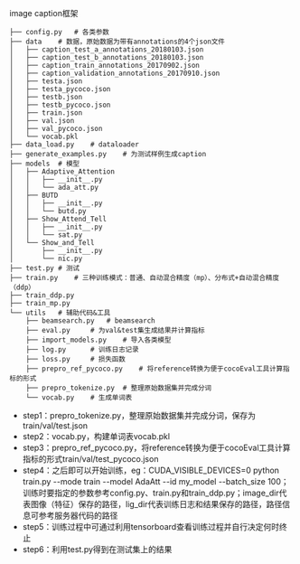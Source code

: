 image caption框架
````
├── config.py	# 各类参数
├── data	# 数据，原始数据为带有annotations的4个json文件
│   ├── caption_test_a_annotations_20180103.json
│   ├── caption_test_b_annotations_20180103.json
│   ├── caption_train_annotations_20170902.json
│   ├── caption_validation_annotations_20170910.json
│   ├── testa.json
│   ├── testa_pycoco.json
│   ├── testb.json
│   ├── testb_pycoco.json
│   ├── train.json
│   ├── val.json
│   ├── val_pycoco.json
│   └── vocab.pkl
├── data_load.py	# dataloader
├── generate_examples.py	# 为测试样例生成caption
├── models	# 模型
│   ├── Adaptive_Attention
│   │   ├── __init__.py
│   │   └── ada_att.py
│   ├── BUTD
│   │   ├── __init__.py
│   │   └── butd.py
│   ├── Show_Attend_Tell
│   │   ├── __init__.py
│   │   └── sat.py
│   └── Show_and_Tell
│       ├── __init__.py
│       └── nic.py
├── test.py	# 测试
├── train.py	# 三种训练模式：普通、自动混合精度（mp）、分布式+自动混合精度（ddp）
├── train_ddp.py
├── train_mp.py
└── utils	# 辅助代码&工具
    ├── beamsearch.py	# beamsearch
    ├── eval.py		# 为val&test集生成结果并计算指标
    ├── import_models.py	# 导入各类模型
    ├── log.py		# 训练日志记录
    ├── loss.py		# 损失函数
    ├── prepro_ref_pycoco.py	# 将reference转换为便于cocoEval工具计算指标的形式
    ├── prepro_tokenize.py	# 整理原始数据集并完成分词
    └── vocab.py	# 生成单词表
````
* step1：prepro_tokenize.py，整理原始数据集并完成分词，保存为train/val/test.json
* step2：vocab.py，构建单词表vocab.pkl
* step3：prepro_ref_pycoco.py，将reference转换为便于cocoEval工具计算指标的形式train/val/test_pycoco.json
* step4：之后即可以开始训练，eg：CUDA_VISIBLE_DEVICES=0 python train.py --mode train --model AdaAtt --id my_model --batch_size 100；训练时要指定的参数参考config.py、train.py和train_ddp.py；image_dir代表图像（特征）保存的路径，lig_dir代表训练日志和结果保存的路径，路径信息可参考服务器代码的路径
* step5：训练过程中可通过利用tensorboard查看训练过程并自行决定何时终止
* step6：利用test.py得到在测试集上的结果
